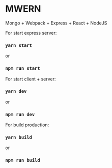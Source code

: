 # MWERN
Mongo + Webpack + Express + React + NodeJS

For start express server:
### `yarn start`
or
### `npm run start`


For start client + server:
### `yarn dev`
or
### `npm run dev`


For build production:
### `yarn build`
or
### `npm run build`
